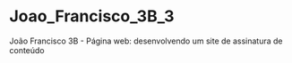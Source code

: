 # Joao_Francisco_3B_3
João Francisco 3B - Página web: desenvolvendo um site de assinatura de conteúdo
